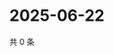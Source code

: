 # 2025-06-22

共 0 条

<!-- BEGIN ZHIHUVIDEO -->
<!-- 最后更新时间 Sun Jun 22 2025 01:09:04 GMT+0800 (China Standard Time) -->

<!-- END ZHIHUVIDEO -->
